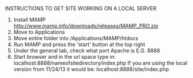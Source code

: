 INSTRUCTIONS TO GET SITE WORKING ON A LOCAL SERVER

1. Install MAMP http://www.mamp.info/downloads/releases/MAMP_PRO.zip
2. Move to Applications
3. Move entire folder into /Applications/MAMP/htdocs
4. Run MAMP and press the 'start' button at the top right
5. Under the general tab, check what port Apache is E.G. 8888
6. Start browser and in the url space type in:
	localhost:8888/nameofsitedirectory/index.php
If you are using the local version from 11/24/13 it would be:
	localhost:8888/site/index.php